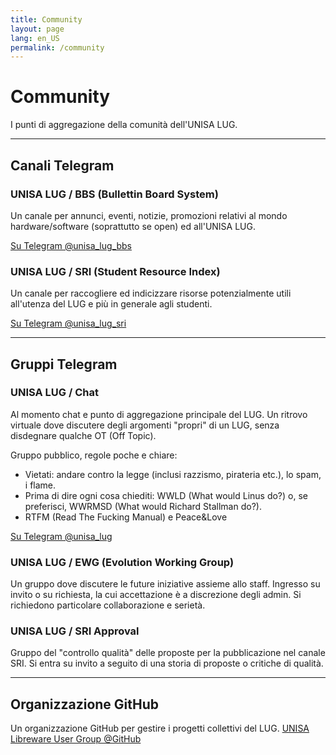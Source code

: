 ```yaml
---
title: Community
layout: page
lang: en_US
permalink: /community
---
```

# Community

I punti di aggregazione della comunità dell'UNISA LUG.

---

## Canali Telegram

### UNISA LUG / BBS (Bullettin Board System)

Un canale per annunci, eventi, notizie, promozioni relativi al mondo hardware/software (soprattutto se open) ed all'UNISA LUG.

[Su Telegram @unisa_lug_bbs](https://t.me/unisa_lug_bbs)

### UNISA LUG / SRI (Student Resource Index)

Un canale per raccogliere ed indicizzare risorse potenzialmente utili all'utenza del LUG e più in generale agli studenti.

[Su Telegram @unisa_lug_sri](https://t.me/unisa_lug_sri)

---

## Gruppi Telegram

### UNISA LUG / Chat

Al momento chat e punto di aggregazione principale del LUG.
Un ritrovo virtuale dove discutere degli argomenti "propri" di un LUG, senza disdegnare qualche OT (Off Topic).

Gruppo pubblico, regole poche e chiare:

* Vietati: andare contro la legge (inclusi razzismo, pirateria etc.), lo spam, i flame.
* Prima di dire ogni cosa chiediti: WWLD (What would Linus do?) o, se preferisci, WWRMSD (What would Richard Stallman do?).
* RTFM (Read The Fucking Manual) e Peace&Love

[Su Telegram @unisa_lug](https://t.me/unisa_lug)

### UNISA LUG / EWG (Evolution Working Group)

Un gruppo dove discutere le future iniziative assieme allo staff.
Ingresso su invito o su richiesta, la cui accettazione è a discrezione degli admin.
Si richiedono particolare collaborazione e serietà.

### UNISA LUG / SRI Approval

Gruppo del "controllo qualità" delle proposte per la pubblicazione nel canale SRI.
Si entra su invito a seguito di una storia di proposte o critiche di qualità.

---

## Organizzazione GitHub
Un organizzazione GitHub per gestire i progetti collettivi del LUG.
[UNISA Libreware User Group @GitHub](https://github.com/unisa-lug)